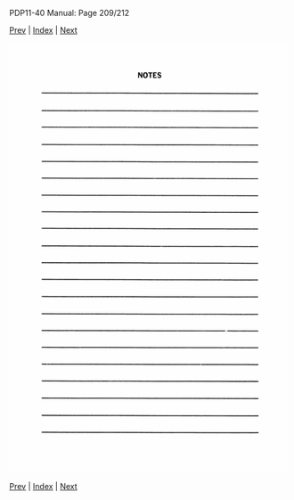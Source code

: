 PDP11-40 Manual: Page 209/212

[Prev](pdp11-40-000208.html) | [Index](index.html) | [Next](pdp11-40-000210.html)

![](pdp11-40-000209.gif)

[Prev](pdp11-40-000208.html) | [Index](index.html) | [Next](pdp11-40-000210.html)

